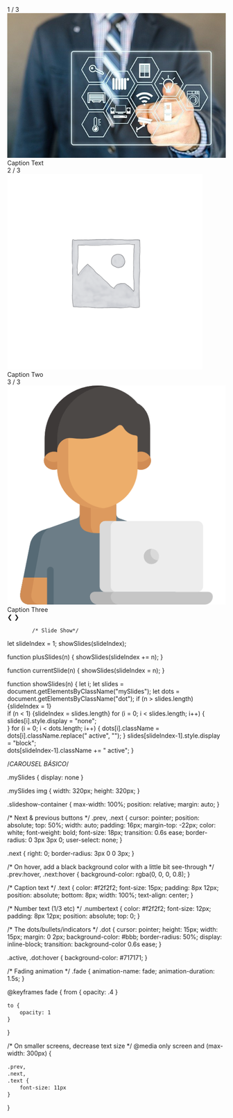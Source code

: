 <div class="slider carousel-container">
                <div class="slideshow-container">
                    <div class="mySlides fade">
                        <div class="numbertext">1 / 3</div>
                        <img src="./assets/img/generico.jpg" alt="parceiro" />
                        <div class="text">Caption Text</div>
                    </div>
                    <div class="mySlides fade">
                        <div class="numbertext">2 / 3</div>
                        <img src="./assets/img/placeholder.png" alt="parceiro" />
                        <div class="text">Caption Two</div>
                    </div>
                    <div class="mySlides fade">
                        <div class="numbertext">3 / 3</div>
                        <img src="./assets/img/programmer.png" alt="parceiro" />
                        <div class="text">Caption Three</div>
                    </div>
                    <a class="prev" onclick="plusSlides(-1)">❮</a>
                    <a class="next" onclick="plusSlides(1)">❯</a>
                </div>
                <div style="text-align:center">
                    <span class="dot" onclick="currentSlide(1)"></span>
                    <span class="dot" onclick="currentSlide(2)"></span>
                    <span class="dot" onclick="currentSlide(3)"></span>
                </div>
            </div>


            /* Slide Show*/ 
let slideIndex = 1;
showSlides(slideIndex);

function plusSlides(n) {
  showSlides(slideIndex += n);
}

function currentSlide(n) {
  showSlides(slideIndex = n);
}

function showSlides(n) {
  let i;
  let slides = document.getElementsByClassName("mySlides");
  let dots = document.getElementsByClassName("dot");
  if (n > slides.length) {slideIndex = 1}    
  if (n < 1) {slideIndex = slides.length}
  for (i = 0; i < slides.length; i++) {
    slides[i].style.display = "none";  
  }
  for (i = 0; i < dots.length; i++) {
    dots[i].className = dots[i].className.replace(" active", "");
  }
  slides[slideIndex-1].style.display = "block";  
  dots[slideIndex-1].className += " active";
}




/*CAROUSEL BÁSICO*/

.mySlides {
    display: none
}

.mySlides img {
    width: 320px;
    height: 320px;
}

.slideshow-container {
    max-width: 100%;
    position: relative;
    margin: auto;
}

/* Next & previous buttons */
.prev,
.next {
    cursor: pointer;
    position: absolute;
    top: 50%;
    width: auto;
    padding: 16px;
    margin-top: -22px;
    color: white;
    font-weight: bold;
    font-size: 18px;
    transition: 0.6s ease;
    border-radius: 0 3px 3px 0;
    user-select: none;
}

.next {
    right: 0;
    border-radius: 3px 0 0 3px;
}

/* On hover, add a black background color with a little bit see-through */
.prev:hover,
.next:hover {
    background-color: rgba(0, 0, 0, 0.8);
}


/* Caption text */
.text {
    color: #f2f2f2;
    font-size: 15px;
    padding: 8px 12px;
    position: absolute;
    bottom: 8px;
    width: 100%;
    text-align: center;
}

/* Number text (1/3 etc) */
.numbertext {
    color: #f2f2f2;
    font-size: 12px;
    padding: 8px 12px;
    position: absolute;
    top: 0;
}

/* The dots/bullets/indicators */
.dot {
    cursor: pointer;
    height: 15px;
    width: 15px;
    margin: 0 2px;
    background-color: #bbb;
    border-radius: 50%;
    display: inline-block;
    transition: background-color 0.6s ease;
}

.active,
.dot:hover {
    background-color: #717171;
}

/* Fading animation */
.fade {
    animation-name: fade;
    animation-duration: 1.5s;
}

@keyframes fade {
    from {
        opacity: .4
    }

    to {
        opacity: 1
    }
}

/* On smaller screens, decrease text size */
@media only screen and (max-width: 300px) {

    .prev,
    .next,
    .text {
        font-size: 11px
    }
}
